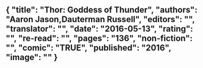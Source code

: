 {
 "title": "Thor: Goddess of Thunder",
 "authors": "Aaron Jason,Dauterman Russell",
 "editors": "",
 "translator": "",
 "date": "2016-05-13",
 "rating": "",
 "re-read": "",
 "pages": "136",
 "non-fiction": "",
 "comic": "TRUE",
 "published": "2016",
 "image": ""
}
---

